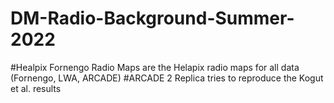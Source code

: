# DM-Radio-Background-Summer-2022

#Healpix Fornengo Radio Maps are the Helapix radio maps for all data (Fornengo, LWA, ARCADE)
#ARCADE 2 Replica tries to reproduce the Kogut et al. results
